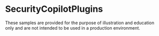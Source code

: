 # SecurityCopilotPlugins

These samples are provided for the purpose of illustration and education only and are not intended to be used in a production environment.


